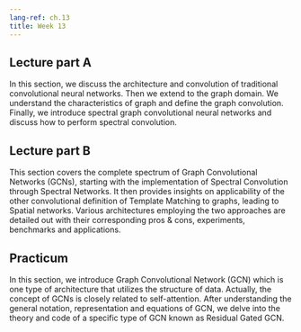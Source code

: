 ```yaml
---
lang-ref: ch.13
title: Week 13
---
```


## Lecture part A

In this section, we discuss the architecture and convolution of traditional convolutional neural networks. Then we extend to the graph domain. We understand the characteristics of graph and define the graph convolution. Finally, we introduce spectral graph convolutional neural networks and discuss how to perform spectral convolution.


## Lecture part B

This section covers the complete spectrum of Graph Convolutional Networks (GCNs), starting with the implementation of Spectral Convolution through Spectral Networks. It then provides insights on applicability of the other convolutional definition of Template Matching to graphs, leading to Spatial networks. Various architectures employing the two approaches are detailed out with their corresponding pros & cons, experiments, benchmarks and applications.


## Practicum

In this section, we introduce Graph Convolutional Network (GCN) which is one type of architecture that utilizes the structure of data.  Actually, the concept of GCNs is closely related to self-attention. After understanding the general notation, representation and equations of GCN, we delve into the theory and code of a specific type of GCN known as Residual Gated GCN.
